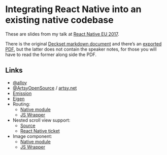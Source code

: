 # Integrating React Native into an existing native codebase

These are slides from my talk at [React Native EU 2017](https://react-native.eu).

There is the original [Deckset markdown document](presentation.md) and there’s an [exported PDF](presentation.pdf), but the latter does not contain the speaker notes, for those you will have to read the former along side the PDF.

## Links

* [@alloy](https://twitter.com/alloy)
* [@ArtsyOpenSource](https://twitter.com/ArtsyOpenSource) / [artsy.net](https://artsy.net)
* [Emission](https://github.com/artsy/emission)
* [Eigen](https://github.com/artsy/eigen)
* Routing:
  - [Native module](https://github.com/artsy/emission/blob/master/Pod/Classes/Core/ARSwitchBoardModule.m)
  - [JS Wrapper](https://github.com/artsy/emission/blob/master/src/lib/NativeModules/SwitchBoard.tsx)
* Nested scroll view support:
  - [Source](https://github.com/artsy/emission/blob/master/Pod/Classes/Core/RCTScrollView%2BEnclosingScrollView.m)
  - [React Native ticket](https://github.com/facebook/react-native/issues/8024)
* Image component:
  - [Native module](https://github.com/artsy/emission/blob/master/Pod/Classes/OpaqueImageViewComponent/AROpaqueImageView.m)
  - [JS Wrapper](https://github.com/artsy/emission/blob/master/src/lib/Components/OpaqueImageView.tsx)
